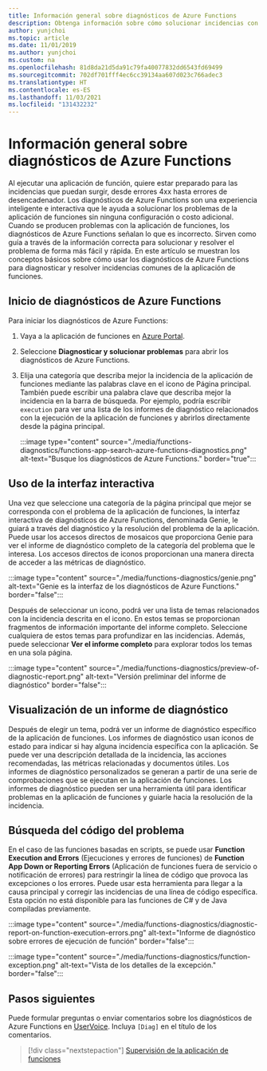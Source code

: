 ```yaml
---
title: Información general sobre diagnósticos de Azure Functions
description: Obtenga información sobre cómo solucionar incidencias con la aplicación de funciones con los diagnósticos de Azure Functions.
author: yunjchoi
ms.topic: article
ms.date: 11/01/2019
ms.author: yunjchoi
ms.custom: na
ms.openlocfilehash: 81d8da21d5da91c79fa40077832dd6543fd69499
ms.sourcegitcommit: 702df701fff4ec6cc39134aa607d023c766adec3
ms.translationtype: HT
ms.contentlocale: es-ES
ms.lasthandoff: 11/03/2021
ms.locfileid: "131432232"
---
```

# <a name="azure-functions-diagnostics-overview"></a>Información general sobre diagnósticos de Azure Functions

Al ejecutar una aplicación de función, quiere estar preparado para las incidencias que puedan surgir, desde errores 4xx hasta errores de desencadenador. Los diagnósticos de Azure Functions son una experiencia inteligente e interactiva que le ayuda a solucionar los problemas de la aplicación de funciones sin ninguna configuración o costo adicional. Cuando se producen problemas con la aplicación de funciones, los diagnósticos de Azure Functions señalan lo que es incorrecto. Sirven como guía a través de la información correcta para solucionar y resolver el problema de forma más fácil y rápida. En este artículo se muestran los conceptos básicos sobre cómo usar los diagnósticos de Azure Functions para diagnosticar y resolver incidencias comunes de la aplicación de funciones.

## <a name="start-azure-functions-diagnostics"></a>Inicio de diagnósticos de Azure Functions

Para iniciar los diagnósticos de Azure Functions:

1. Vaya a la aplicación de funciones en [Azure Portal](https://portal.azure.com).
1. Seleccione **Diagnosticar y solucionar problemas** para abrir los diagnósticos de Azure Functions.
1. Elija una categoría que describa mejor la incidencia de la aplicación de funciones mediante las palabras clave en el icono de Página principal. También puede escribir una palabra clave que describa mejor la incidencia en la barra de búsqueda. Por ejemplo, podría escribir `execution` para ver una lista de los informes de diagnóstico relacionados con la ejecución de la aplicación de funciones y abrirlos directamente desde la página principal.

   :::image type="content" source="./media/functions-diagnostics/functions-app-search-azure-functions-diagnostics.png" alt-text="Busque los diagnósticos de Azure Functions." border="true":::

## <a name="use-the-interactive-interface"></a>Uso de la interfaz interactiva

Una vez que seleccione una categoría de la página principal que mejor se corresponda con el problema de la aplicación de funciones, la interfaz interactiva de diagnósticos de Azure Functions, denominada Genie, le guiará a través del diagnóstico y la resolución del problema de la aplicación. Puede usar los accesos directos de mosaicos que proporciona Genie para ver el informe de diagnóstico completo de la categoría del problema que le interesa. Los accesos directos de iconos proporcionan una manera directa de acceder a las métricas de diagnóstico.

:::image type="content" source="./media/functions-diagnostics/genie.png" alt-text="Genie es la interfaz de los diagnósticos de Azure Functions." border="false":::

Después de seleccionar un icono, podrá ver una lista de temas relacionados con la incidencia descrita en el icono. En estos temas se proporcionan fragmentos de información importante del informe completo. Seleccione cualquiera de estos temas para profundizar en las incidencias. Además, puede seleccionar **Ver el informe completo** para explorar todos los temas en una sola página.

:::image type="content" source="./media/functions-diagnostics/preview-of-diagnostic-report.png" alt-text="Versión preliminar del informe de diagnóstico" border="false":::

## <a name="view-a-diagnostic-report"></a>Visualización de un informe de diagnóstico

Después de elegir un tema, podrá ver un informe de diagnóstico específico de la aplicación de funciones. Los informes de diagnóstico usan iconos de estado para indicar si hay alguna incidencia específica con la aplicación. Se puede ver una descripción detallada de la incidencia, las acciones recomendadas, las métricas relacionadas y documentos útiles. Los informes de diagnóstico personalizados se generan a partir de una serie de comprobaciones que se ejecutan en la aplicación de funciones. Los informes de diagnóstico pueden ser una herramienta útil para identificar problemas en la aplicación de funciones y guiarle hacia la resolución de la incidencia.

## <a name="find-the-problem-code"></a>Búsqueda del código del problema

En el caso de las funciones basadas en scripts, se puede usar **Function Execution and Errors** (Ejecuciones y errores de funciones) de **Function App Down or Reporting Errors** (Aplicación de funciones fuera de servicio o notificación de errores) para restringir la línea de código que provoca las excepciones o los errores. Puede usar esta herramienta para llegar a la causa principal y corregir las incidencias de una línea de código específica. Esta opción no está disponible para las funciones de C# y de Java compiladas previamente.

:::image type="content" source="./media/functions-diagnostics/diagnostic-report-on-function-execution-errors.png" alt-text="Informe de diagnóstico sobre errores de ejecución de función" border="false":::

:::image type="content" source="./media/functions-diagnostics/function-exception.png" alt-text="Vista de los detalles de la excepción." border="false":::

## <a name="next-steps"></a>Pasos siguientes

Puede formular preguntas o enviar comentarios sobre los diagnósticos de Azure Functions en [UserVoice](https://feedback.azure.com/d365community/forum/9df02822-f224-ec11-b6e6-000d3a4f0da0). Incluya `[Diag]` en el título de los comentarios.

> [!div class="nextstepaction"]
> [Supervisión de la aplicación de funciones](functions-monitoring.md)
